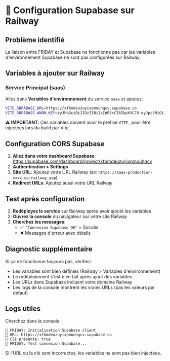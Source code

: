 # 🔧 Configuration Supabase sur Railway

## Problème identifié
La liaison entre FRIDAY et Supabase ne fonctionne pas car les variables d'environnement Supabase ne sont pas configurées sur Railway.

## Variables à ajouter sur Railway

### Service Principal (saas)
Allez dans **Variables d'environnement** du service `saas` et ajoutez:

```bash
VITE_SUPABASE_URL=https://xfbmdeuzuyixpmouhqcv.supabase.co
VITE_SUPABASE_ANON_KEY=eyJhbGciOiJIUzI1NiIsInR5cCI6IkpXVCJ9.eyJpc3MiOiJzdXBhYmFzZSIsInJlZiI6InhmYm1kZXV6dXlpeHBtb3VocWN2Iiwicm9sZSI6ImFub24iLCJpYXQiOjE3NDkzMzE3ODQsImV4cCI6MjA2NDkwNzc4NH0.XzFIT3BwW9dKRrmFFbSAufCpC1SZuUI-VU2Uer5VoTw
```

⚠️ **IMPORTANT**: Ces variables doivent avoir le préfixe `VITE_` pour être injectées lors du build par Vite.

## Configuration CORS Supabase

1. **Allez dans votre dashboard Supabase**: https://supabase.com/dashboard/project/xfbmdeuzuyixpmouhqcv
2. **Authentication > Settings**
3. **Site URL**: Ajoutez votre URL Railway (ex: `https://saas-production-xxxx.up.railway.app`)
4. **Redirect URLs**: Ajoutez aussi votre URL Railway

## Test après configuration

1. **Redéployez le service** sur Railway après avoir ajouté les variables
2. **Ouvrez la console** du navigateur sur votre site Railway
3. **Cherchez les messages**:
   - ✅ `"Connexion Supabase OK"` = Succès
   - ❌ Messages d'erreur avec détails

## Diagnostic supplémentaire

Si ça ne fonctionne toujours pas, vérifiez:

- Les variables sont bien définies (Railway > Variables d'environnement)
- Le redéploiement s'est bien fait après ajout des variables
- Les URLs dans Supabase incluent votre domaine Railway
- Les logs de la console montrent les vraies URLs (pas les valeurs par défaut)

## Logs utiles

Cherchez dans la console:
```
🚀 FRIDAY: Initialisation Supabase client
🔗 URL: https://xfbmdeuzuyixpmouhqcv.supabase.co
🔑 Clé présente: true
🧪 FRIDAY: Test connexion Supabase...
```

Si l'URL ou la clé sont incorrectes, les variables ne sont pas bien injectées.

